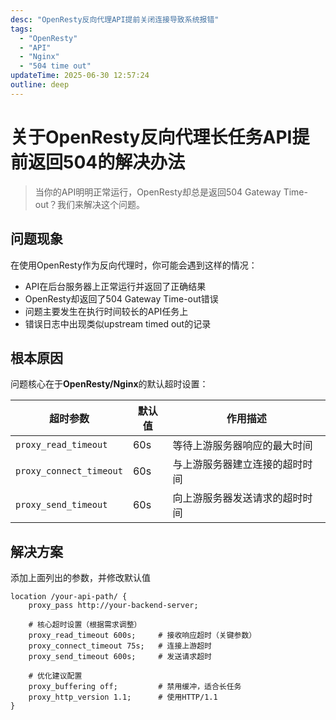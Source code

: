 ```yaml
---
desc: "OpenResty反向代理API提前关闭连接导致系统报错"
tags: 
  - "OpenResty"
  - "API"
  - "Nginx"
  - "504 time out"
updateTime: 2025-06-30 12:57:24
outline: deep
---
```

# 关于OpenResty反向代理长任务API提前返回504的解决办法

> 当你的API明明正常运行，OpenResty却总是返回504 Gateway Time-out？我们来解决这个问题。

## 问题现象

在使用OpenResty作为反向代理时，你可能会遇到这样的情况：

- API在后台服务器上正常运行并返回了正确结果
- OpenResty却返回了504 Gateway Time-out错误
- 问题主要发生在执行时间较长的API任务上
- 错误日志中出现类似upstream timed out的记录

## 根本原因

问题核心在于**OpenResty/Nginx**的默认超时设置：

| 超时参数 | 默认值 | 作用描述 |
| --------- | --------- | --------- |
| `proxy_read_timeout` | 60s | 等待上游服务器响应的最大时间 |
| `proxy_connect_timeout` | 60s | 与上游服务器建立连接的超时时间 |
| `proxy_send_timeout` | 60s | 向上游服务器发送请求的超时时间 |

## 解决方案

添加上面列出的参数，并修改默认值

```nginx{5-7}
location /your-api-path/ {
    proxy_pass http://your-backend-server;
    
    # 核心超时设置（根据需求调整）
    proxy_read_timeout 600s;     # 接收响应超时（关键参数）
    proxy_connect_timeout 75s;   # 连接上游超时
    proxy_send_timeout 600s;     # 发送请求超时
    
    # 优化建议配置
    proxy_buffering off;         # 禁用缓冲，适合长任务
    proxy_http_version 1.1;      # 使用HTTP/1.1
}
```
